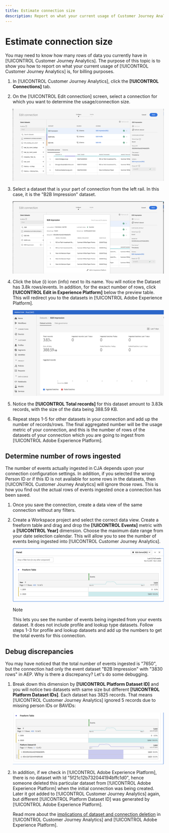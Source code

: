 ```yaml
---
title: Estimate connection size
description: Report on what your current usage of Customer Journey Analytics is (for billing purposes)
---
```


# Estimate connection size

You may need to know how many rows of data you currently have in [!UICONTROL Customer Journey Analytics]. The purpose of this topic is to show you how to report on what your current usage of [!UICONTROL Customer Journey Analytics] is, for billing purposes.

1. In [!UICONTROL Customer Journey Analytics], click the **[!UICONTROL Connections]** tab.
1. On the [!UICONTROL Edit connection] screen, select a connection for which you want to determine the usage/connection size.

    ![Edit connection](assets/edit-connection.png)

1. Select a dataset that is your part of connection from the left rail. In this case, it is the "B2B Impression" dataset.

    ![dataset](assets/dataset.png)

1. Click the blue (i) icon (info) next to its name. You will notice the Dataset has 3.8k rows/events. In addition, for the exact number of rows, click **[!UICONTROL Edit in Experience Platform]** below the preview table. This will redirect you to the datasets in [!UICONTROL Adobe Experience Platform].

    ![AEP dataset info](assets/data-size.png)

1. Notice the **[!UICONTROL Total records]** for this dataset amount to 3.83k records, with the size of the data being 388.59 KB.

1. Repeat steps 1-5 for other datasets in your connection and add up the number of records/rows. The final aggregated number will be the usage metric of your connection, and this is the number of rows of the datasets of your connection which you are going to ingest from [!UICONTROL Adobe Experience Platform]. 

## Determine number of rows ingested

The number of events actually ingested in CJA depends upon your connection configuration settings. In addition, if you selected the wrong Person ID or if this ID is not available for some rows in the datasets, then [!UICONTROL Customer Journey Analytics] will ignore those rows. This is how you find out the actual rows of events ingested once a connection has been saved.

1. Once you save the connection, create a data view of the same connection without any filters.
1. Create a Workspace project and select the correct data view. Create a freeform table and drag and drop the **[!UICONTROL Events]** metric with a **[!UICONTROL Year]** dimension. Choose the maximum date range from your date selection calendar. This will allow you to see the number of events being ingested into [!UICONTROL Customer Journey Analytics].

    ![Workspace project](assets/event-number.png)

    >[!NOTE]
    >
    >This lets you see the number of events being ingested from your events dataset. It does not include profile and lookup type datasets. Follow steps 1-3 for profile and lookup datasets and add up the numbers to get the  total events for this connection.

## Debug discrepancies

You may have noticed that the total number of events ingested is "7650", but the connection had only the event dataset "B2B Impression" with "3830 rows" in AEP. Why is there a discrepancy? Let's do some debugging.

1. Break down this dimension by **[!UICONTROL Platform Dataset ID]** and you will notice two datasets with same size but different **[!UICONTROL Platform Dataset IDs]**. Each dataset has 3825 records. That means [!UICONTROL Customer Journey Analytics] ignored 5 records due to missing person IDs or BAVIDs:

    ![breakdown](assets/data-size2.png)

1. In addition, if we check in [!UICONTROL Adobe Experience Platform], there is no dataset with Id "5f21c12b732044194bffc1d0", hence someone deleted this particular dataset from [!UICONTROL Adobe Experience Platform] when the initial connection was being created. Later it got added to [!UICONTROL Customer Journey Analytics] again, but different [!UICONTROL Platform Dataset ID] was generated by [!UICONTROL Adobe Experience Platform]. 

    Read more about the [implications of dataset and connection deletion](https://experienceleague.adobe.com/docs/analytics-platform/using/cja-overview/cja-faq.html?lang=en#implications-of-deleting-data-components) in [!UICONTROL Customer Journey Analytics] and [!UICONTROL Adobe Experience Platform].